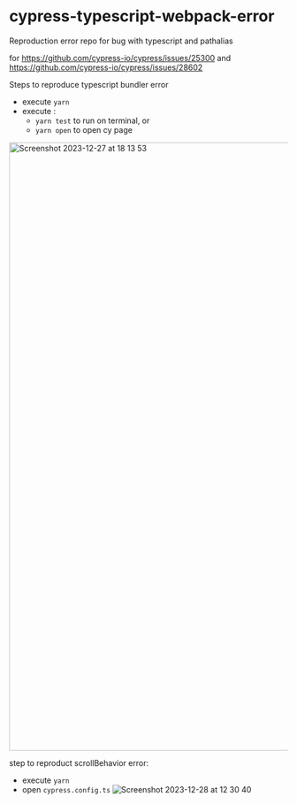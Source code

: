 # cypress-typescript-webpack-error
Reproduction error repo for bug with typescript and pathalias

for https://github.com/cypress-io/cypress/issues/25300
and https://github.com/cypress-io/cypress/issues/28602

Steps to reproduce typescript bundler error
- execute `yarn`
- execute :
  - `yarn test` to run on terminal, or
  - `yarn open` to open cy page
 
<img width="1099" alt="Screenshot 2023-12-27 at 18 13 53" src="https://github.com/schirrel/cypress-typescript-webpack-error/assets/6757777/3fe7c3c9-ae43-41a6-9cf4-f4abe2ce4ac8">


step to reproduct scrollBehavior error:  

- execute `yarn`
- open `cypress.config.ts`
![Screenshot 2023-12-28 at 12 30 40](https://github.com/schirrel/cypress-typescript-webpack-error/assets/6757777/05419ddf-232a-4ce9-8d39-8e7993763173)
